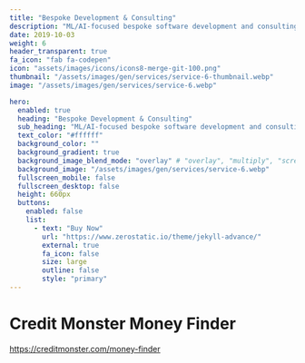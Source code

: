 ```yaml
---
title: "Bespoke Development & Consulting"
description: "ML/AI-focused bespoke software development and consulting."
date: 2019-10-03
weight: 6
header_transparent: true
fa_icon: "fab fa-codepen"
icon: "assets/images/icons/icons8-merge-git-100.png"
thumbnail: "/assets/images/gen/services/service-6-thumbnail.webp"
image: "/assets/images/gen/services/service-6.webp"

hero:
  enabled: true
  heading: "Bespoke Development & Consulting"
  sub_heading: "ML/AI-focused bespoke software development and consulting."
  text_color: "#ffffff"
  background_color: ""
  background_gradient: true
  background_image_blend_mode: "overlay" # "overlay", "multiply", "screen"
  background_image: "/assets/images/gen/services/service-6.webp"
  fullscreen_mobile: false
  fullscreen_desktop: false
  height: 660px
  buttons:
    enabled: false
    list:
      - text: "Buy Now"
        url: "https://www.zerostatic.io/theme/jekyll-advance/"
        external: true
        fa_icon: false
        size: large
        outline: false
        style: "primary"
---
```


# Credit Monster Money Finder

https://creditmonster.com/money-finder
